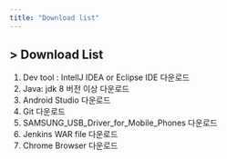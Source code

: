 ```yaml
---
title: "Download list"
---
```


## > Download List

1. Dev tool : IntellJ IDEA or Eclipse IDE 다운로드
2. Java: jdk 8 버전 이상 다운로드
3. Android Studio 다운로드
4. Git 다운로드
5. SAMSUNG_USB_Driver_for_Mobile_Phones 다운로드
6. Jenkins WAR file 다운로드
7. Chrome Browser 다운로드
